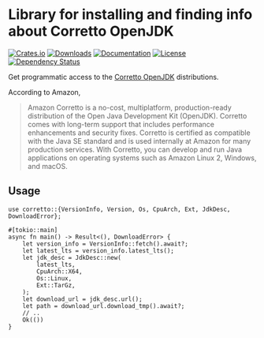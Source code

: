 # Library for installing and finding info about Corretto OpenJDK

[![Crates.io](https://img.shields.io/crates/v/corretto)](https://crates.io/crates/corretto)
[![Downloads](https://img.shields.io/crates/d/corretto.svg)](https://crates.io/crates/corretto)
[![Documentation](https://docs.rs/corretto/badge.svg)](https://docs.rs/corretto)
[![License](https://img.shields.io/crates/l/corretto)](https://crates.io/crates/corretto)
[![Dependency Status](https://deps.rs/repo/github/JohnScience/corretto/status.svg)](https://deps.rs/repo/github/JohnScience/corretto)

Get programmatic access to the [Corretto OpenJDK](https://aws.amazon.com/corretto/) distributions.

According to Amazon,

> Amazon Corretto is a no-cost, multiplatform, production-ready distribution of the Open Java Development Kit (OpenJDK). Corretto comes with long-term support that includes performance enhancements and security fixes. Corretto is certified as compatible with the Java SE standard and is used internally at Amazon for many production services. With Corretto, you can develop and run Java applications on operating systems such as Amazon Linux 2, Windows, and macOS.

## Usage

```rust,no_run
use corretto::{VersionInfo, Version, Os, CpuArch, Ext, JdkDesc, DownloadError};

#[tokio::main]
async fn main() -> Result<(), DownloadError> {
    let version_info = VersionInfo::fetch().await?;
    let latest_lts = version_info.latest_lts();
    let jdk_desc = JdkDesc::new(
        latest_lts,
        CpuArch::X64,
        Os::Linux,
        Ext::TarGz,
    );
    let download_url = jdk_desc.url();
    let path = download_url.download_tmp().await?;
    // ..
    Ok(())
}
```

